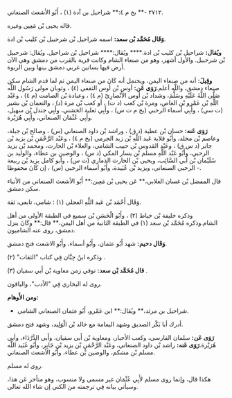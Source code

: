 ٢٧١٢ -** بخ م ٤:** شراحيل بن آدة (١) ، أَبُو الأشعث الصنعاني.

قاله يحيى بْن مَعِين وغيره.

**وَقَال مُحَمَّد بْن سعد:** اسمه شراحيل بْن شرحبيل بْن كليب بْن ادة.

**ويُقال:** شراحيل بْن كليب بْن ادة.**** ويُقال:**** شراحيل بْن شراحيل. ويُقال: شرحبيل بْن شرحبيل. والأول أشهر، وهو من صنعاء الشام وكانت قرية بالقرب من دمشق وهي الآن أرض فيها بساتين غربي دمشق بينها وبين الربوة.

**وقِيلَ:** أنه من صنعاء اليمن، ويحتمل أنه كَانَ من صنعاء اليمن ثم لما قدم الشام سكن صنعاء دمشق، واللَّه أعلم.**رَوَى عَن:** أوس بْن أوس الثقفي (٤) ، وثوبان مولى رَسُول اللَّه صَلَّى اللَّهُ عَلَيْهِ وسَلَّمَ، وشداد بْن أوس الأَنْصارِيّ (م ٤) ، وعبادة بْن الصامت (م ٤) ، وعَبْد اللَّهِ بْن عَمْرو بْن العاص، ومرة بْن كعب (د ت) ، أو كعب بْن مرة (د) ، والنعمان بْن بشير (ت سي) ، وأَبِي أسماء الرحبي (بخ م ت س) ، وأَبِي ثعلبة الخشني، وأَبِي جندل بْن سهيل، وأَبِي عُثْمَان الصنعاني، وأَبِي هُرَيْرة.

**رَوَى عَنه:** حسان بْن عطية (د ق) ، وراشد بْن داود الصنعاني (س) ، وصالح بْن جبلة، وعاصم بْن مخلد، وأَبُو قلابة عَبد اللَّهِ بْن زيد الجرمي (بخ م ٤) ، وعَبْد الرَّحْمَنِ بْن يزيد بْن جابر (د س ق) ، وعَبْد القدوس بْن حبيب الشامي، والعلاء بْن الحارث، ومحمد بْن يزيد الرحبي، وأَبُو عَبْد اللَّهِ مسلم بْن يسار المكي (د س) ، والوضين بن عطاء، والوليد بن سُلَيْمان بْن أَبي السَّائِب، ويحيى بْن الحارث الذماري (ت س) ، وأبو كامل يزيد بْن ربيعة الرحبي الصنعاني، ويزيد بْن عُبَيدة، وأَبُو أسماء الرحبي (س) ، إن كَانَ محفوظا -.

قال المفضل بْن غسان الغلابي،** عَن يحيى بْن مَعِين:** أَبُو الأشعث الصنعاني من الأنباء سكن دمشق.

وَقَال أَحْمَد بْن عَبد اللَّهِ العجلي (١) : شامي، تابعي، ثقة.

وذكره خليفة بْن خياط (٢) ، وأَبُو الْحَسَنِ بْن سميع في الطبقة الأولى من أهل الشام.وذكره مُحَمَّد بْن سعد (١) في الطبقة الثانية من أهل اليمن،** قال:** وكَانَ ينزل دمشق، روى عنه الشاميون.

**وَقَال دحيم:** شهد أَبُو عثمان، وأَبُو أسماء، وأَبُو الاشعث فتح دمشق.

وذكره ابنُ حِبَّان فِي كتاب "الثقات" (٢) .

**قال مُحَمَّد بْن سعد:** توفي زمن معاوية بْن أَبي سفيان (٣) .

روى له البخاري فِي "الأدب"، والباقون.

**ومن الأَوهام:**

- شراحيل بن مرثد،** ويُقال:** ابن عَمْرو، أَبُو عثمان الصنعاني الشامي.

أدرك أبا بَكْر الصديق وشهد اليمامة مع خالد بْن الْوَلِيد، وشهد فتح دمشق.

**رَوَى عَن:** سلمان الفارسي، وكعب الأحبار، ومعاوية بْن أَبي سفيان، وأَبي الدَّرْدَاء، وأبي هُرَيْرة.**رَوَى عَنه:** راشد بْن داود الصنعاني، وعَبْد الرَّحْمَنِ بْن يزيد بْن جَابِر، وأَبُو عُبَيد اللَّه مسلم بْن مشكم، والوضين بْن عطاء، وأَبُو الأشعث الصنعاني.

روى له مسلم.

هكذا قال، وإنما روى مسلم لأَبِي عُثْمَان غير مسمى ولا منسوب، وهو متأخر عَن هذا، وسيأتي بيانه فِي ترجمته من الكنى إن شاء الله تعالى.